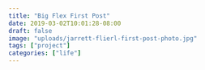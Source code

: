 ```yaml
---
title: "Big Flex First Post"
date: 2019-03-02T10:01:28-08:00
draft: false
image: "uploads/jarrett-flierl-first-post-photo.jpg"
tags: ["project"]
categories: ["life"]
---
```

